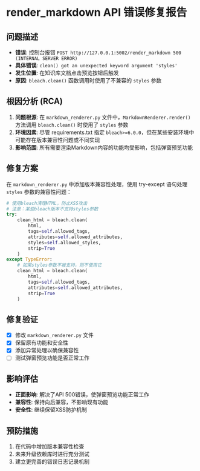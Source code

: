 # render_markdown API 错误修复报告

## 问题描述
- **错误**: 控制台报错 `POST http://127.0.0.1:5002/render_markdown 500 (INTERNAL SERVER ERROR)`
- **具体错误**: `clean() got an unexpected keyword argument 'styles'`
- **发生位置**: 在知识库文档点击预览按钮后触发
- **原因**: `bleach.clean()` 函数调用时使用了不兼容的 `styles` 参数

## 根因分析 (RCA)
1. **问题根源**: 在 `markdown_renderer.py` 文件中，`MarkdownRenderer.render()` 方法调用 `bleach.clean()` 时使用了 `styles` 参数
2. **环境因素**: 尽管 requirements.txt 指定 `bleach>=6.0.0`，但在某些安装环境中可能存在版本兼容性问题或不同实现
3. **影响范围**: 所有需要渲染Markdown内容的功能均受影响，包括弹窗预览功能

## 修复方案
在 `markdown_renderer.py` 中添加版本兼容性处理，使用 try-except 语句处理 `styles` 参数的兼容性问题：

```python
# 使用bleach清理HTML，防止XSS攻击
# 注意：某些bleach版本不支持styles参数
try:
    clean_html = bleach.clean(
        html,
        tags=self.allowed_tags,
        attributes=self.allowed_attributes,
        styles=self.allowed_styles,
        strip=True
    )
except TypeError:
    # 如果styles参数不被支持，则不使用它
    clean_html = bleach.clean(
        html,
        tags=self.allowed_tags,
        attributes=self.allowed_attributes,
        strip=True
    )
```

## 修复验证
- [x] 修改 `markdown_renderer.py` 文件
- [x] 保留原有功能和安全性
- [x] 添加异常处理以确保兼容性
- [ ] 测试弹窗预览功能是否正常工作

## 影响评估
- **正面影响**: 解决了API 500错误，使弹窗预览功能正常工作
- **兼容性**: 保持向后兼容，不影响现有功能
- **安全性**: 继续保留XSS防护机制

## 预防措施
1. 在代码中增加版本兼容性检查
2. 未来升级依赖库时进行充分测试
3. 建立更完善的错误日志记录机制